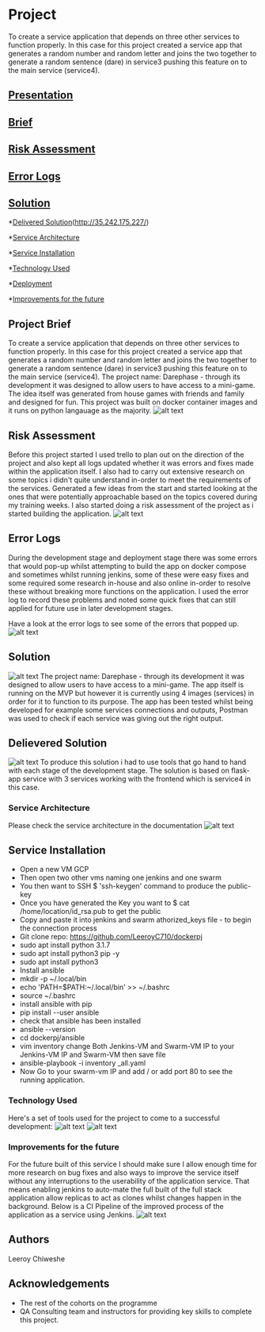 # Project
To create a service application that depends on three other services to function properly. In this case for this project created a service app that generates a random number and random letter and joins the two together to generate a random sentence (dare) in service3 pushing this feature on to the main service (service4).

## [Presentation](https://docs.google.com/presentation/d/1sSAeM0Jy_vNnw6RrfvDNmUF_LZkfKvl041Kc1tFScps/edit?usp=sharing)
 
## [Brief](#brief)

## [Risk Assessment](#riskassessment)

## [Error Logs](#errorLogs)

## [Solution](#solution)

*[Delivered Solution](#deliveredsolution)(http://35.242.175.227/)

*[Service Architecture](#servicearchitecture)

*[Service Installation](#serviceinstallation)

*[Technology Used](#report)

*[Deployment](#Deployment)

*[Improvements for the future](#improve)

<a name="brief"></a>
## Project Brief
To create a service application that depends on three other services to function properly. In this case for this project created a service app that generates a random number and random letter and joins the two together to generate a random sentence (dare) in service3 pushing this feature on to the main service (service4).
The project name: Darephase - through its development it was designed to allow users to have access to a mini-game. The idea itself was generated from house games with friends and family and designed for fun. This project was built on docker container images and it runs on python langauage as the majority. 
![alt text](https://github.com/LeeroyC710/dockerpj/blob/master/documentation/Trello.png)

<a name="risk assessment"></a>
## Risk Assessment
Before this project started I used trello to plan out on the direction of the project and also kept all logs updated whether it was errors and fixes made within the application itself. I also had to carry out extensive research on some topics i didn't quite understand in-order to meet the requirements of the services. Generated a few ideas from the start and started looking at the ones that were potentially approachable based on the topics covered during my training weeks. I also started doing a risk assessment of the project as i started building the application. 
![alt text](https://github.com/LeeroyC710/dockerpj/blob/master/documentation/riskassessment.png)

<a name="errorlogs"></a>
## Error Logs
During the development stage and deployment stage there was some errors that would pop-up whilst attempting to build the app on docker compose and sometimes whilst running jenkins, some of these were easy fixes and some required some research in-house and also online in-order to resolve these without breaking more functions on the application. I used the error log to record these problems and noted some quick fixes that can still applied for future use in later development stages. 

Have a look at the error logs to see some of the errors that popped up. 
![alt text](https://github.com/LeeroyC710/dockerpj/blob/master/documentation/Errorlogs.png)

<a name="solution"></a>
## Solution
![alt text](https://github.com/LeeroyC710/dockerpj/blob/master/documentation/deliveredsolution.png)
The project name: Darephase - through its development it was designed to allow users to have access to a mini-game.
The app itself is running on the MVP but however it is currently using 4 images (services) in order for it to function to its purpose. The app has been tested whilst being developed for example some services connections and outputs, Postman was used to check if each service was giving out the right output. 


<a name="Delivered Solution"></a>
## Delievered Solution 
![alt text](https://github.com/LeeroyC710/dockerpj/blob/master/documentation/DarePhase.png)
To produce this solution i had to use tools that go hand to hand with each stage of the development stage. The solution is based on flask-app service with 3 services working with the frontend which is service4 in this case.  

<a name="service architecture"></a>
### Service Architecture
Please check the service architecture in the documentation
![alt text](https://github.com/LeeroyC710/dockerpj/blob/master/documentation/ServiceArchitecture.png)

<a name="service installation"></a>
## Service Installation
- Open a new VM GCP 
- Then open two other vms naming one jenkins and one swarm 
- You then want to SSH $ 'ssh-keygen' command to produce the public-key
- Once you have generated the Key you want to $ cat /home/location/id_rsa.pub to get the public
- Copy and paste it into jenkins and swarm athorized_keys file - to begin the connection process
- Git clone repo: https://github.com/LeeroyC710/dockerpj
- sudo apt install python 3.1.7
- sudo apt install python3 pip -y
- sudo apt install python3
- Install ansible
- mkdir -p ~/.local/bin
- echo 'PATH=$PATH:~/.local/bin' >> ~/.bashrc
- source ~/.bashrc
- install ansible with pip
- pip install --user ansible
- check that ansible has been installed
- ansible --version
- cd dockerpj/ansible 
- vim inventory change Both Jenkins-VM and Swarm-VM IP to your Jenkins-VM IP and Swarm-VM then save file
- ansible-playbook -i inventory _all.yaml 
- Now Go to your swarm-vm IP and add / or add port 80 to see the running application. 

<a name="Technology used"></a>
### Technology Used
Here's a set of tools used for the project to come to a successful development: 
![alt text](https://github.com/LeeroyC710/dockerpj/blob/master/documentation/TechnologyUsed.png)
![alt text](https://github.com/LeeroyC710/dockerpj/blob/master/documentation/vm-layout.png)

<a name="Improvements for the future"></a>
### Improvements for the future
For the future built of this service I should make sure I allow enough time for more research on bug fixes and also ways to improve the service itself without any interruptions to the userability of the application service. That means enabling jenkins to auto-mate the full built of the full stack application allow replicas to act as clones whilst changes happen in the background. Below is a CI Pipeline of the improved process of the application as a service using Jenkins. 
![alt text](https://github.com/LeeroyC710/dockerpj/blob/master/documentation/JenkinsCIPipeline.png)

<a name="auth"></a>
## Authors

Leeroy Chiweshe

<a name="ack"></a>
## Acknowledgements

* The rest of the cohorts on the programme
* QA Consulting team and instructors for providing key skills to complete this project. 



